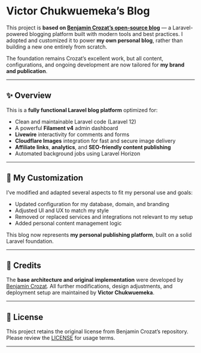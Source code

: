# Victor Chukwuemeka’s Blog

This project is **based on [Benjamin Crozat’s open-source blog](https://github.com/benjamincrozat/blog-v5)** — a Laravel-powered blogging platform built with modern tools and best practices.
I adopted and customized it to power **my own personal blog**, rather than building a new one entirely from scratch.

The foundation remains Crozat’s excellent work, but all content, configurations, and ongoing development are now tailored for **my brand and publication**.

---

## ✨ Overview

This is a **fully functional Laravel blog platform** optimized for:

* Clean and maintainable Laravel code (Laravel 12)
* A powerful **Filament v4** admin dashboard
* **Livewire** interactivity for comments and forms
* **Cloudflare Images** integration for fast and secure image delivery
* **Affiliate links**, **analytics**, and **SEO-friendly content publishing**
* Automated background jobs using Laravel Horizon

---

## 🔧 My Customization

I’ve modified and adapted several aspects to fit my personal use and goals:

* Updated configuration for my database, domain, and branding
* Adjusted UI and UX to match my style
* Removed or replaced services and integrations not relevant to my setup
* Added personal content management logic

This blog now represents **my personal publishing platform**, built on a solid Laravel foundation.

---

## 🙏 Credits

The **base architecture and original implementation** were developed by [Benjamin Crozat](https://github.com/benjamincrozat).
All further modifications, design adjustments, and deployment setup are maintained by **Victor Chukwuemeka**.

---

## 📜 License

This project retains the original license from Benjamin Crozat’s repository.
Please review the [LICENSE](https://github.com/benjamincrozat/blog-v5/blob/main/LICENSE) for usage terms.

---

